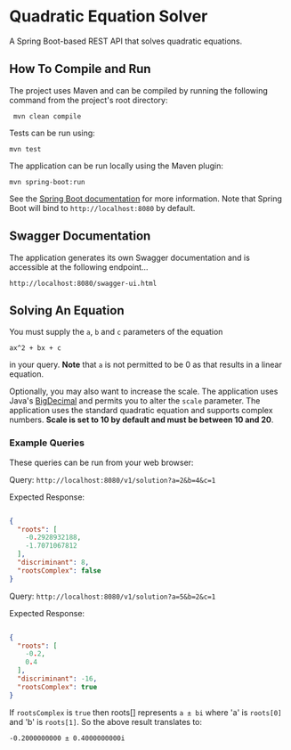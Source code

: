 # Quadratic Equation Solver

A Spring Boot-based REST API that solves quadratic equations.

## How To Compile and Run

The project uses Maven and can be compiled by running the following command from the project's root directory:

     mvn clean compile
    
Tests can be run using:

    mvn test
   
The application can be run locally using the Maven plugin:

    mvn spring-boot:run
    
See the [Spring Boot documentation](https://docs.spring.io/spring-boot/docs/current/reference/html/using-boot-running-your-application.html) for more information. Note that Spring Boot will bind to `http://localhost:8080` by default.

## Swagger Documentation

The application generates its own Swagger documentation and is accessible at the following endpoint...

    http://localhost:8080/swagger-ui.html

## Solving An Equation

You must supply the `a`, `b` and `c` parameters of the equation 

```
ax^2 + bx + c
```

in your query. **Note** that `a` is not permitted to be 0 as that results in a linear equation.

Optionally, you may also want to increase the scale. The application uses Java's [BigDecimal](https://docs.oracle.com/javase/8/docs/api/java/math/BigDecimal.html) and permits you to alter the `scale` parameter.
The application uses the standard quadratic equation and supports complex numbers. **Scale is set to 10 by default and must be between 10 and 20**.

### Example Queries

These queries can be run from your web browser:

Query: `http://localhost:8080/v1/solution?a=2&b=4&c=1`

Expected Response:

```json

{
  "roots": [
    -0.2928932188,
    -1.7071067812
  ],
  "discriminant": 8,
  "rootsComplex": false
}

```

Query: `http://localhost:8080/v1/solution?a=5&b=2&c=1`


Expected Response:

```json

{
  "roots": [
    -0.2,
    0.4
  ],
  "discriminant": -16,
  "rootsComplex": true
}

```

If `rootsComplex` is `true` then roots[] represents `a ± bi` where 'a' is `roots[0]` and 'b' is `roots[1]`. So the above result translates to:

    -0.2000000000 ± 0.4000000000i

